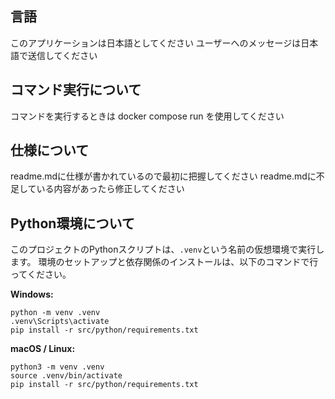 ## 言語
このアプリケーションは日本語としてください
ユーザーへのメッセージは日本語で送信してください

## コマンド実行について
コマンドを実行するときは docker compose run を使用してください

## 仕様について
readme.mdに仕様が書かれているので最初に把握してください
readme.mdに不足している内容があったら修正してください

## Python環境について
このプロジェクトのPythonスクリプトは、`.venv`という名前の仮想環境で実行します。
環境のセットアップと依存関係のインストールは、以下のコマンドで行ってください。

**Windows:**
```shell
python -m venv .venv
.venv\Scripts\activate
pip install -r src/python/requirements.txt
```

**macOS / Linux:**
```shell
python3 -m venv .venv
source .venv/bin/activate
pip install -r src/python/requirements.txt
```
